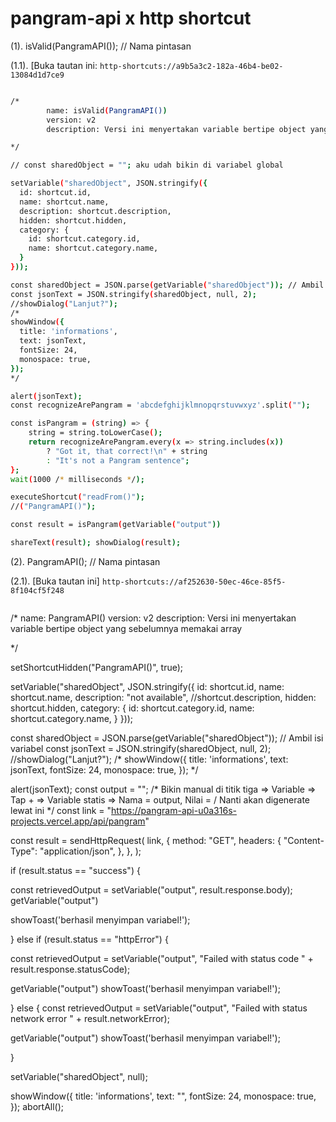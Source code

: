 # pangram-api x http shortcut

(1).  isValid(PangramAPI()); // Nama pintasan

(1.1). [Buka tautan ini: ```http-shortcuts://a9b5a3c2-182a-46b4-be02-13084d1d7ce9```
```sh

/*
		name: isValid(PangramAPI())
		version: v2
		description: Versi ini menyertakan variable bertipe object yang sebelumnya memakai array yang dapat digunakan bersama(modular), nilai default dari variabel sharedObject akan null setelah tidak digunakan.

*/

// const sharedObject = ""; aku udah bikin di variabel global

setVariable("sharedObject", JSON.stringify({
  id: shortcut.id,
  name: shortcut.name,
  description: shortcut.description,
  hidden: shortcut.hidden,
  category: {
    id: shortcut.category.id,
    name: shortcut.category.name,
  }
}));

const sharedObject = JSON.parse(getVariable("sharedObject")); // Ambil isi variabel
const jsonText = JSON.stringify(sharedObject, null, 2);
//showDialog("Lanjut?");
/*
showWindow({
  title: 'informations',
  text: jsonText,
  fontSize: 24,
  monospace: true,
});
*/

alert(jsonText);
const recognizeArePangram = 'abcdefghijklmnopqrstuvwxyz'.split("");

const isPangram = (string) => {
    string = string.toLowerCase();   
    return recognizeArePangram.every(x => string.includes(x)) 
        ? "Got it, that correct!\n" + string
        : "It's not a Pangram sentence";
};
wait(1000 /* milliseconds */);

executeShortcut("readFrom()");
//("PangramAPI()");

const result = isPangram(getVariable("output"))

shareText(result); showDialog(result);
```

(2). PangramAPI(); // Nama pintasan

(2.1). [Buka tautan ini] ```http-shortcuts://af252630-50ec-46ce-85f5-8f104cf5f248```

```sh

```

/*
		name: PangramAPI()
		version: v2
		description: Versi ini menyertakan variable bertipe object yang sebelumnya memakai array

*/


setShortcutHidden("PangramAPI()", true);

setVariable("sharedObject", JSON.stringify({
  id: shortcut.id,
  name: shortcut.name,
  description: "not available", //shortcut.description,
  hidden: shortcut.hidden,
  category: {
    id: shortcut.category.id,
    name: shortcut.category.name,
  }
}));

const sharedObject = JSON.parse(getVariable("sharedObject")); // Ambil isi variabel
const jsonText = JSON.stringify(sharedObject, null, 2);
//showDialog("Lanjut?");
/*
showWindow({
  title: 'informations',
  text: jsonText,
  fontSize: 24,
  monospace: true,
});
*/

alert(jsonText);
const output = ""; /* Bikin manual di titik tiga => Variable => Tap + => Variable statis => Nama = output, Nilai = <kosongkan> / Nanti akan digenerate lewat ini */
const link = "https://pangram-api-u0a316s-projects.vercel.app/api/pangram"

const result = sendHttpRequest(
  link,
  {
    method: "GET",
    headers: {
      "Content-Type": "application/json",
    },
  },
);


if (result.status == "success") {

const retrievedOutput = setVariable("output", result.response.body);
getVariable("output")

showToast('berhasil menyimpan variabel!'); 


} else if (result.status == "httpError") {
 
const retrievedOutput = setVariable("output", "Failed with status code " + result.response.statusCode);

getVariable("output")
showToast('berhasil menyimpan variabel!'); 


} else {
  const retrievedOutput = setVariable("output", "Failed with status network error " + result.networkError);

getVariable("output")
showToast('berhasil menyimpan variabel!'); 

}

setVariable("sharedObject", null);

showWindow({
  title: 'informations',
  text: "",
  fontSize: 24,
  monospace: true,
});
abortAll();
